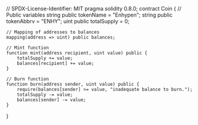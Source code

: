 // SPDX-License-Identifier: MIT
pragma solidity 0.8.0; 
contract Coin {
    // Public variables
    string public tokenName = "Enhypen";
    string public tokenAbbrv = "ENHY";
    uint public totalSupply = 0;

    // Mapping of addresses to balances
    mapping(address => uint) public balances;

    // Mint function
    function mint(address recipient, uint value) public {
        totalSupply += value;
        balances[recipient] += value;
    }

    // Burn function
    function burn(address sender, uint value) public {
        require(balances[sender] >= value, "inadequate balance to burn.");
        totalSupply -= value;
        balances[sender] -= value;
    }
}
